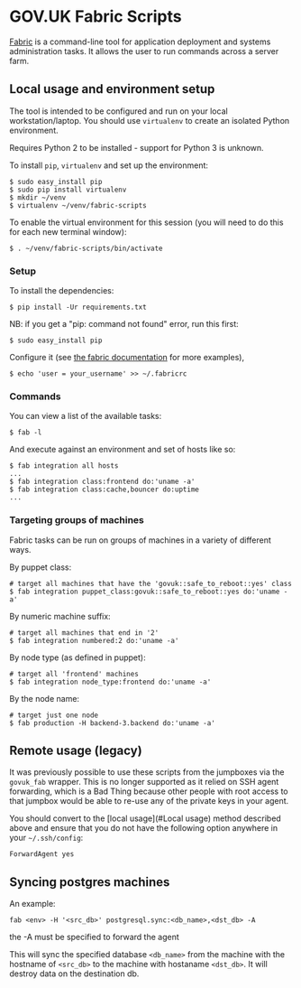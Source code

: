 # GOV.UK Fabric Scripts

[Fabric](http://fabfile.org) is a command-line tool for application deployment
and systems administration tasks. It allows the user to run commands across a
server farm.

## Local usage and environment setup

The tool is intended to be configured and run on your local workstation/laptop. You should use `virtualenv` to create an isolated Python environment.

Requires Python 2 to be installed - support for Python 3 is unknown.

To install `pip`, `virtualenv` and set up the environment:

    $ sudo easy_install pip
    $ sudo pip install virtualenv
    $ mkdir ~/venv
    $ virtualenv ~/venv/fabric-scripts

To enable the virtual environment for this session (you will need to do this for each new terminal window):

    $ . ~/venv/fabric-scripts/bin/activate


### Setup

To install the dependencies:

    $ pip install -Ur requirements.txt

NB: if you get a "pip: command not found" error, run this first:

    $ sudo easy_install pip

Configure it (see [the fabric documentation][fabdoc] for more examples),

    $ echo 'user = your_username' >> ~/.fabricrc

[fabdoc]: https://docs.fabfile.org/en/2.4/concepts/configuration.html

### Commands

You can view a list of the available tasks:

    $ fab -l

And execute against an environment and set of hosts like so:

    $ fab integration all hosts
    ...
    $ fab integration class:frontend do:'uname -a'
    $ fab integration class:cache,bouncer do:uptime
    ...

### Targeting groups of machines

Fabric tasks can be run on groups of machines in a variety of different ways.

By puppet class:

    # target all machines that have the 'govuk::safe_to_reboot::yes' class
    $ fab integration puppet_class:govuk::safe_to_reboot::yes do:'uname -a'

By numeric machine suffix:

    # target all machines that end in '2'
    $ fab integration numbered:2 do:'uname -a'

By node type (as defined in puppet):

    # target all 'frontend' machines
    $ fab integration node_type:frontend do:'uname -a'

By the node name:

    # target just one node
    $ fab production -H backend-3.backend do:'uname -a'

## Remote usage (legacy)

It was previously possible to use these scripts from the jumpboxes via the
`govuk_fab` wrapper. This is no longer supported as it relied on SSH agent
forwarding, which is a Bad Thing because other people with root access to
that jumpbox would be able to re-use any of the private keys in your agent.

You should convert to the [local usage](#Local usage) method described above
and ensure that you do not have the following option anywhere in your
`~/.ssh/config`:

    ForwardAgent yes

## Syncing postgres machines

An example:

`fab <env> -H '<src_db>' postgresql.sync:<db_name>,<dst_db> -A`

the -A must be specified to forward the agent

This will sync the specified database `<db_name>` from the machine with the
hostname of `<src_db>` to the machine with hostaname `<dst_db>`. It will destroy data on the destination db.
